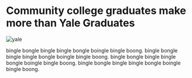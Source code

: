[img]: # (https://news.yale.edu/sites/default/files/styles/featured_media/public/2016_10_12_15-03-40_dsc_0199.jpg)
[title]: # (Community college graduates make more than Yale Graduates)
[date]: # (2/27/20)
[teaser]: # (bingle bongle bingle bingle bongle boingle bingle boong. bingle bongle bingle bingle bongle boingle bingle boong. bingle bongle bingle bingle bongle boingle bingle boong. bingle bongle bingle bingle bongle boingle bingle boong. bingle bongle bingle bingle bongle boingle bingle boong.)
[bignews]: # (1)

# Community college graduates make more than Yale Graduates

![yale](https://news.yale.edu/sites/default/files/styles/featured_media/public/2016_10_12_15-03-40_dsc_0199.jpg)

bingle bongle bingle bingle bongle boingle bingle boong. bingle bongle bingle bingle bongle boingle bingle boong. bingle bongle bingle bingle bongle boingle bingle boong. bingle bongle bingle bingle bongle boingle bingle boong.
